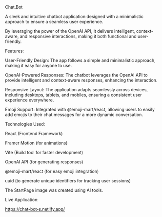 Chat.Bot

A sleek and intuitive chatbot application designed with a minimalistic approach to ensure a seamless user experience. 

By leveraging the power of the OpenAI API, it delivers intelligent, context-aware, and responsive interactions, making it both functional and user-friendly.


Features:

User-Friendly Design: The app follows a simple and minimalistic approach, making it easy for anyone to use.

OpenAI-Powered Responses: The chatbot leverages the OpenAI API to provide intelligent and context-aware responses, enhancing the interaction.

Responsive Layout: The application adapts seamlessly across devices, including desktops, tablets, and mobiles, ensuring a consistent user experience everywhere.

Emoji Support: Integrated with @emoji-mart/react, allowing users to easily add emojis to their chat messages for a more dynamic conversation.


Technologies Used:

React (Frontend Framework)

Framer Motion (for animations)

Vite (Build tool for faster development)

OpenAI API (for generating responses)

@emoji-mart/react (for easy emoji integration)

uuid (to generate unique identifiers for tracking user sessions)

The StartPage image was created using AI tools.


Live Application:

https://chat-bot-s.netlify.app/
